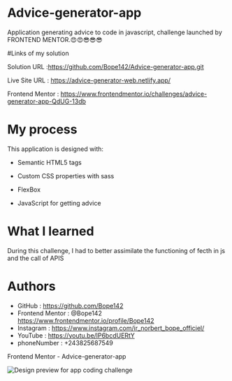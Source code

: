 # Advice-generator-app
Application generating advice to code in javascript, challenge launched by FRONTEND MENTOR.😍😍😎😎😎


#Links of my solution

Solution URL :https://github.com/Bope142/Advice-generator-app.git

Live Site URL :  https://advice-generator-web.netlify.app/

Frontend Mentor : https://www.frontendmentor.io/challenges/advice-generator-app-QdUG-13db

# My process

This application is designed with:

* Semantic HTML5 tags

* Custom CSS properties with sass

* FlexBox

* JavaScript for getting advice 

# What I learned

During this challenge, I had to better assimilate the functioning of fecth in js and the call of APIS

# Authors

*  GitHub : https://github.com/Bope142
*  Frontend Mentor : @Bope142  https://www.frontendmentor.io/profile/Bope142
*  Instagram : https://www.instagram.com/ir_norbert_bope_officiel/
*  YouTube : https://youtu.be/lP6bcdUERtY
*  phoneNumber : +243825687549

Frontend Mentor - Advice-generator-app

 

![Design preview for app coding challenge](./screenshot/)
